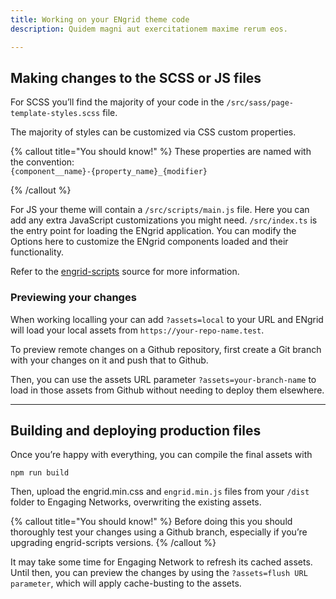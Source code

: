 ```yaml
---
title: Working on your ENgrid theme code
description: Quidem magni aut exercitationem maxime rerum eos.

---
```



## Making changes to the SCSS or JS files

For SCSS you’ll find the majority of your code in the `/src/sass/page-template-styles.scss` file. 

The majority of styles can be customized via CSS custom properties.

{% callout title="You should know!" %}
These properties are named with the convention: 
\
`{component__name}-{property_name}_{modifier}`

{% /callout %}




For JS your theme will contain a `/src/scripts/main.js` file. Here you can add any extra JavaScript customizations you might need. `/src/index.ts` is the entry point for loading the ENgrid application. You can modify the Options here to customize the ENgrid components loaded and their functionality. 

Refer to the [engrid-scripts](https://github.com/4site-interactive-studios/engrid-scripts) source for more information.

### Previewing your changes

When working localling your can add `?assets=local` to your URL and ENgrid will load your local assets from `https://your-repo-name.test`.

To preview remote changes on a Github repository, first create a Git branch with your changes on it and push that to Github. 

Then, you can use the assets URL parameter `?assets=your-branch-name` to load in those assets from Github without needing to deploy them elsewhere.

---

## Building and deploying production files

Once you’re happy with everything, you can compile the final assets with


```shell
npm run build
```

Then, upload the engrid.min.css and `engrid.min.js` files from your `/dist` folder to Engaging Networks, overwriting the existing assets.

{% callout title="You should know!" %}
Before doing this you should thoroughly test your changes using a Github branch, especially if you’re upgrading engrid-scripts versions.
{% /callout %}

It may take some time for Engaging Network to refresh its cached assets. Until then, you can preview the changes by using the `?assets=flush URL parameter`, which will apply cache-busting to the assets.





